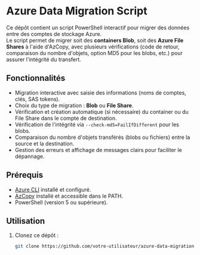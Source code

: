 # Azure Data Migration Script

Ce dépôt contient un script PowerShell interactif pour migrer des données entre des comptes de stockage Azure.  
Le script permet de migrer soit des **containers Blob**, soit des **Azure File Shares** à l'aide d'AzCopy, avec plusieurs vérifications (code de retour, comparaison du nombre d'objets, option MD5 pour les blobs, etc.) pour assurer l'intégrité du transfert.

## Fonctionnalités

- Migration interactive avec saisie des informations (noms de comptes, clés, SAS tokens).
- Choix du type de migration : **Blob** ou **File Share**.
- Vérification et création automatique (si nécessaire) du container ou du File Share dans le compte de destination.
- Vérification de l'intégrité via `--check-md5=FailIfDifferent` pour les blobs.
- Comparaison du nombre d'objets transférés (blobs ou fichiers) entre la source et la destination.
- Gestion des erreurs et affichage de messages clairs pour faciliter le dépannage.

## Prérequis

- [Azure CLI](https://docs.microsoft.com/fr-fr/cli/azure/install-azure-cli) installé et configuré.
- [AzCopy](https://docs.microsoft.com/fr-fr/azure/storage/common/storage-use-azcopy-v10) installé et accessible dans le PATH.
- PowerShell (version 5 ou supérieure).

## Utilisation

1. Clonez ce dépôt :

   ```bash
   git clone https://github.com/votre-utilisateur/azure-data-migration.git
